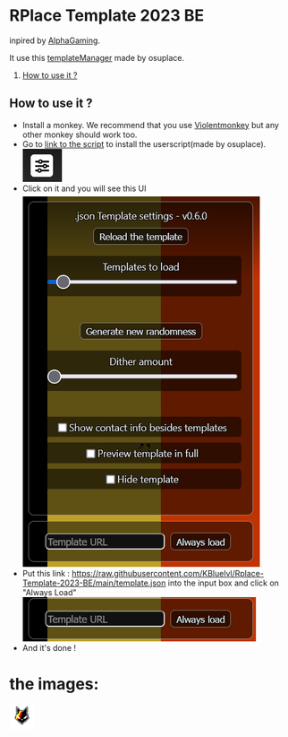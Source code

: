 # RPlace Template 2023 BE
inpired by [AlphaGaming](https://github.com/AlphaGaming7780/Belgium-RPlace-Template-2023).

It use this [templateManager](https://github.com/osuplace/templateManager) made by osuplace.

1. [How to use it ?](#usage-instructions)

## How to use it ?
* Install a monkey. We recommend that you use [Violentmonkey](https://violentmonkey.github.io/get-it/) but any other monkey should work too.
* Go to [link to the script](https://github.com/osuplace/templateManager/raw/main/dist/templateManager.user.js) to install the userscript(made by osuplace).
  ![screen 1](https://github.com/KBluelvl/Rplace-Template-2023-BE/blob/main/images/readme/setting.PNG?raw=true)
* Click on it and you will see this UI
  ![screen 2](https://github.com/KBluelvl/Rplace-Template-2023-BE/blob/main/images/readme/Template-settings.PNG)
* Put this link : https://raw.githubusercontent.com/KBluelvl/Rplace-Template-2023-BE/main/template.json
  into the input box and click on "Always Load"
  ![screen 3](https://github.com/KBluelvl/Rplace-Template-2023-BE/blob/main/images/readme/Template-URL.PNG)
* And it's done !

# the images:
![screen 1](https://github.com/KBluelvl/Rplace-Template-2023-BE/blob/main/images/belgium-cats.png?raw=true)
